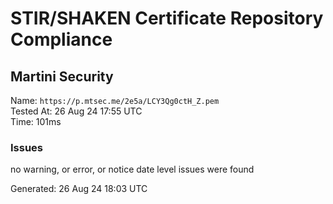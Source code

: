 # STIR/SHAKEN Certificate Repository Compliance

## Martini Security

Name: `https://p.mtsec.me/2e5a/LCY3Qg0ctH_Z.pem`\
Tested At: 26 Aug 24 17:55 UTC\
Time: 101ms

### Issues

no warning, or error, or notice date level issues were found

Generated: 26 Aug 24 18:03 UTC